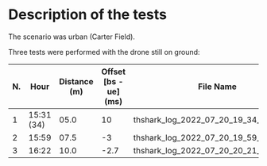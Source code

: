 # Description of the tests

The scenario was urban (Carter Field).

Three tests were performed with the drone still on ground:

| N.  | Hour       | Distance (m) | Offset [bs - ue] (ms) | File Name                              | CMD a port | TEL a port | CMD r port | TEL r port |
| --- | ---------- | ------------ | --------------------- | -------------------------------------- | ---------- | ---------- | ---------- | ---------- |
| 1   | 15:31 (34) | 05.0         | 10                    | thshark_log_2022_07_20_19_34_17.pcapng | 44584      | 44588      | 54166      | 54168      |
| 2   | 15:59      | 07.5         | -3                    | thshark_log_2022_07_20_19_59_22.pcapng | 44590      | 44592      | 54170      | 54172      |
| 3   | 16:22      | 10.0         | -2.7                  | thshark_log_2022_07_20_20_21_20.pcapng | 44594      | 44596      | 54174      | 54176      |
